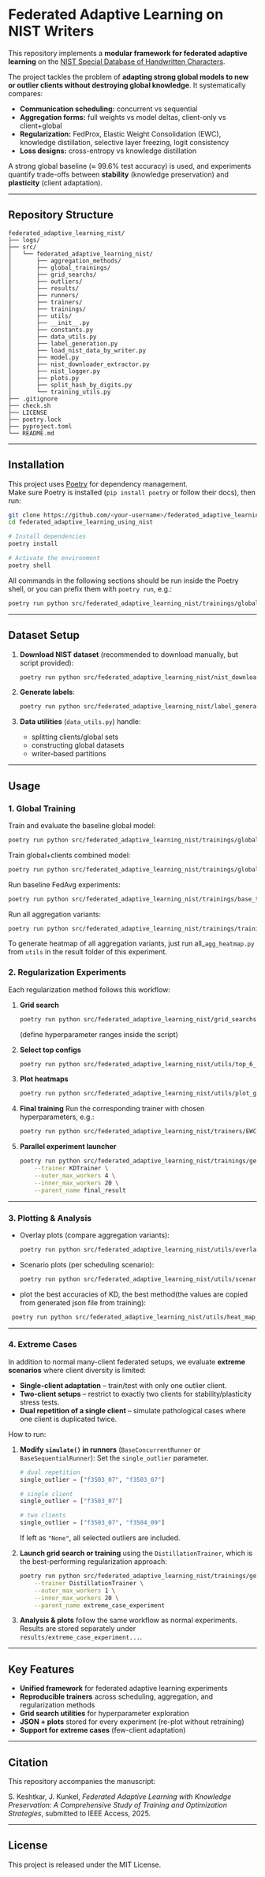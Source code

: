 # Federated Adaptive Learning on NIST Writers

This repository implements a **modular framework for federated adaptive learning** on the [NIST Special Database of Handwritten Characters](https://www.nist.gov/srd/nist-special-database-19).  

The project tackles the problem of **adapting strong global models to new or outlier clients without destroying global knowledge**. It systematically compares:

- **Communication scheduling:** concurrent vs sequential  
- **Aggregation forms:** full weights vs model deltas, client-only vs client+global  
- **Regularization:** FedProx, Elastic Weight Consolidation (EWC), knowledge distillation, selective layer freezing, logit consistency  
- **Loss designs:** cross-entropy vs knowledge distillation  

A strong global baseline (≈ 99.6% test accuracy) is used, and experiments quantify trade-offs between **stability** (knowledge preservation) and **plasticity** (client adaptation).

---

## Repository Structure


```
federated_adaptive_learning_nist/
├── logs/
├── src/
│   └── federated_adaptive_learning_nist/
│       ├── aggregation_methods/
│       ├── global_trainings/
│       ├── grid_searchs/
│       ├── outliers/
│       ├── results/
│       ├── runners/
│       ├── trainers/
│       ├── trainings/
│       ├── utils/
│       ├── __init__.py
│       ├── constants.py
│       ├── data_utils.py
│       ├── label_generation.py
│       ├── load_nist_data_by_writer.py
│       ├── model.py
│       ├── nist_downloader_extractor.py
│       ├── nist_logger.py
│       ├── plots.py
│       ├── split_hash_by_digits.py
│       └── training_utils.py
├── .gitignore
├── check.sh
├── LICENSE
├── poetry.lock
├── pyproject.toml
└── README.md
```
---

## Installation

This project uses [Poetry](https://python-poetry.org/) for dependency management.  
Make sure Poetry is installed (`pip install poetry` or follow their docs), then run:

```bash
git clone https://github.com/<your-username>/federated_adaptive_learning_using_nist.git
cd federated_adaptive_learning_using_nist

# Install dependencies
poetry install

# Activate the environment
poetry shell
````

All commands in the following sections should be run inside the Poetry shell, or you can prefix them with `poetry run`, e.g.:

```bash
poetry run python src/federated_adaptive_learning_nist/trainings/global_training.py
```

---

## Dataset Setup

1. **Download NIST dataset**
   (recommended to download manually, but script provided):

   ```bash
   poetry run python src/federated_adaptive_learning_nist/nist_downloader_extractor.py
   ```

2. **Generate labels**:

   ```bash
   poetry run python src/federated_adaptive_learning_nist/label_generation.py
   ```

3. **Data utilities** (`data_utils.py`) handle:

   * splitting clients/global sets
   * constructing global datasets
   * writer-based partitions

---

## Usage

### 1. Global Training

Train and evaluate the baseline global model:

```bash
poetry run python src/federated_adaptive_learning_nist/trainings/global_training.py
```

Train global+clients combined model:

```bash
poetry run python src/federated_adaptive_learning_nist/trainings/global_clients_training.py
```

Run baseline FedAvg experiments:

```bash
poetry run python src/federated_adaptive_learning_nist/trainings/base_trainings_fl.py
```

Run all aggregation variants:

```bash
poetry run python src/federated_adaptive_learning_nist/trainings/training_all_aggs.py
```
To generate heatmap of all aggregation variants, just run all_`agg_heatmap.py` from `utils` in the result folder of this experiment.


### 2. Regularization Experiments

Each regularization method follows this workflow:

1. **Grid search**

   ```bash
   poetry run python src/federated_adaptive_learning_nist/grid_searchs/<method>_grid_search.py
   ```

   (define hyperparameter ranges inside the script)

2. **Select top configs**

   ```bash
   poetry run python src/federated_adaptive_learning_nist/utils/top_6_selector.py --results <path>
   ```

3. **Plot heatmaps**

   ```bash
   poetry run python src/federated_adaptive_learning_nist/utils/plot_grid_heatmaps.py --results <path> --name <method>
   ```

4. **Final training**
   Run the corresponding trainer with chosen hyperparameters, e.g.:

   ```bash
   poetry run python src/federated_adaptive_learning_nist/trainers/EWCTrainer.py
   ```

5. **Parallel experiment launcher**

   ```bash
   poetry run python src/federated_adaptive_learning_nist/trainings/generate_experiments.py \
       --trainer KDTrainer \
       --outer_max_workers 4 \
       --inner_max_workers 20 \
       --parent_name final_result
   ```

---

### 3. Plotting & Analysis

* Overlay plots (compare aggregation variants):

  ```bash
  poetry run python src/federated_adaptive_learning_nist/utils/overlay_plots.py
  ```

* Scenario plots (per scheduling scenario):

  ```bash
  poetry run python src/federated_adaptive_learning_nist/utils/scenario_plots.py
  ```
* plot the best accuracies of KD, the best method(the values are copied from generated json file from training):
```bash
 poetry run python src/federated_adaptive_learning_nist/utils/heat_map_min_max.py
```
---



### 4. Extreme Cases

In addition to normal many-client federated setups, we evaluate **extreme scenarios** where client diversity is limited:

* **Single-client adaptation** – train/test with only one outlier client.
* **Two-client setups** – restrict to exactly two clients for stability/plasticity stress tests.
* **Dual repetition of a single client** – simulate pathological cases where one client is duplicated twice.

How to run:

1. **Modify `simulate()` in runners** (`BaseConcurrentRunner` or `BaseSequentialRunner`):
   Set the `single_outlier` parameter.

   ```python
   # dual repetition
   single_outlier = ["f3503_07", "f3503_07"]

   # single client
   single_outlier = ["f3503_07"]

   # two clients
   single_outlier = ["f3503_07", "f3504_09"]
   ```

   If left as `"None"`, all selected outliers are included.

2. **Launch grid search or training** using the `DistillationTrainer`, which is the best-performing regularization approach:

   ```bash
   poetry run python src/federated_adaptive_learning_nist/trainings/generate_experiments.py \
       --trainer DistillationTrainer \
       --outer_max_workers 1 \
       --inner_max_workers 20 \
       --parent_name extreme_case_experiment
   ```

3. **Analysis & plots** follow the same workflow as normal experiments.
   Results are stored separately under `results/extreme_case_experiment...`.




---

## Key Features

* **Unified framework** for federated adaptive learning experiments
* **Reproducible trainers** across scheduling, aggregation, and regularization methods
* **Grid search utilities** for hyperparameter exploration
* **JSON + plots** stored for every experiment (re-plot without retraining)
* **Support for extreme cases** (few-client adaptation)

---
## Citation

This repository accompanies the manuscript:

S. Keshtkar, J. Kunkel, *Federated Adaptive Learning with Knowledge Preservation: A Comprehensive Study of Training and Optimization Strategies*, submitted to IEEE Access, 2025.

---

## License

This project is released under the MIT License.
